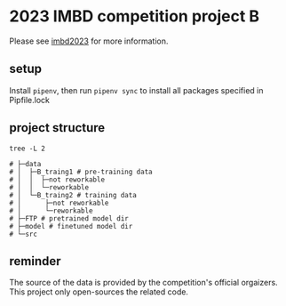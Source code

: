 # 2023 IMBD competition project B

Please see [imbd2023](https://imbd2023.thu.edu.tw/) for more information.

## setup

Install `pipenv`, then run `pipenv sync` to install all packages specified in Pipfile.lock

## project structure

```{bash}
tree -L 2

# ├─data
# │  ├─B_traing1 # pre-training data
# │  │  ├─not reworkable
# │  │  └─reworkable
# │  └─B_traing2 # training data
# │      ├─not reworkable
# │      └─reworkable
# ├─FTP # pretrained model dir
# ├─model # finetuned model dir
# └─src
```

## reminder

The source of the data is provided by the competition's official orgaizers. This project only open-sources the related code.
